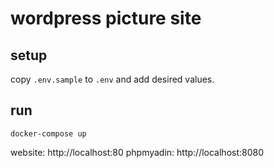 # wordpress picture site

## setup

copy `.env.sample` to `.env` and add desired values.

## run

`docker-compose up`


website: http://localhost:80
phpmyadin: http://localhost:8080